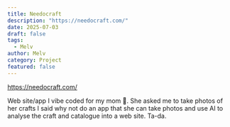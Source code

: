 ```yaml
---
title: Needocraft
description: "https://needocraft.com/"
date: 2025-07-03
draft: false
tags:
  - Melv
author: Melv
category: Project
featured: false
---
```


https://needocraft.com/

Web site/app I vibe coded for my mom 🤭. She asked me to take photos of her crafts I said why not do an app that she can take photos and use AI to analyse the craft and catalogue into a web site. Ta-da.
